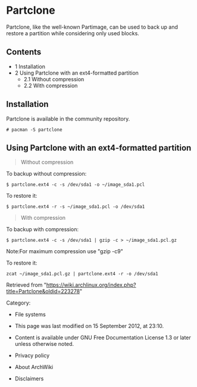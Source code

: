 Partclone
=========

Partclone, like the well-known Partimage, can be used to back up and
restore a partition while considering only used blocks.

Contents
--------

-   1 Installation
-   2 Using Partclone with an ext4-formatted partition
    -   2.1 Without compression
    -   2.2 With compression

Installation
------------

Partclone is available in the community repository.

    # pacman -S partclone

Using Partclone with an ext4-formatted partition
------------------------------------------------

> Without compression

To backup without compression:

    $ partclone.ext4 -c -s /dev/sda1 -o ~/image_sda1.pcl

To restore it:

    $ partclone.ext4 -r -s ~/image_sda1.pcl -o /dev/sda1

> With compression

To backup with compression:

    $ partclone.ext4 -c -s /dev/sda1 | gzip -c > ~/image_sda1.pcl.gz

Note:For maximum compression use "gzip -c9"

To restore it:

    zcat ~/image_sda1.pcl.gz | partclone.ext4 -r -o /dev/sda1

Retrieved from
"https://wiki.archlinux.org/index.php?title=Partclone&oldid=223278"

Category:

-   File systems

-   This page was last modified on 15 September 2012, at 23:10.
-   Content is available under GNU Free Documentation License 1.3 or
    later unless otherwise noted.
-   Privacy policy
-   About ArchWiki
-   Disclaimers
